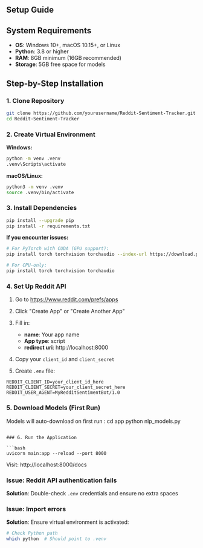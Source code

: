 ## Setup Guide

## System Requirements

- **OS**: Windows 10+, macOS 10.15+, or Linux
- **Python**: 3.8 or higher
- **RAM**: 8GB minimum (16GB recommended)
- **Storage**: 5GB free space for models

## Step-by-Step Installation

### 1. Clone Repository

```bash
git clone https://github.com/yourusername/Reddit-Sentiment-Tracker.git
cd Reddit-Sentiment-Tracker
```

### 2. Create Virtual Environment

**Windows:**
```bash
python -m venv .venv
.venv\Scripts\activate
```

**macOS/Linux:**
```bash
python3 -m venv .venv
source .venv/bin/activate
```

### 3. Install Dependencies

```bash
pip install --upgrade pip
pip install -r requirements.txt
```

**If you encounter issues:**
```bash
# For PyTorch with CUDA (GPU support):
pip install torch torchvision torchaudio --index-url https://download.pytorch.org/whl/cu118

# For CPU-only:
pip install torch torchvision torchaudio
```

### 4. Set Up Reddit API

1. Go to https://www.reddit.com/prefs/apps
2. Click "Create App" or "Create Another App"
3. Fill in:
   - **name**: Your app name
   - **App type**: script
   - **redirect uri**: http://localhost:8000

4. Copy your `client_id` and `client_secret`

5. Create `.env` file:
```env
REDDIT_CLIENT_ID=your_client_id_here
REDDIT_CLIENT_SECRET=your_client_secret_here
REDDIT_USER_AGENT=MyRedditSentimentBot/1.0
```

### 5. Download Models (First Run)

Models will auto-download on first run :
cd app
python nlp_models.py
```

### 6. Run the Application

```bash
uvicorn main:app --reload --port 8000
```

Visit: http://localhost:8000/docs



### Issue: Reddit API authentication fails
**Solution**: Double-check `.env` credentials and ensure no extra spaces

### Issue: Import errors
**Solution**: Ensure virtual environment is activated:
```bash
# Check Python path
which python  # Should point to .venv
```

